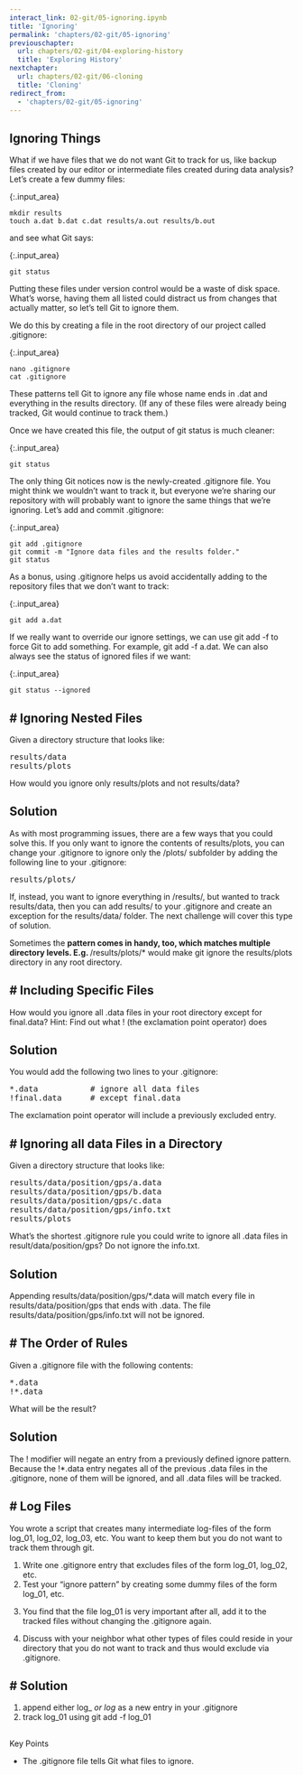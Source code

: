 ```yaml
---
interact_link: 02-git/05-ignoring.ipynb
title: 'Ignoring'
permalink: 'chapters/02-git/05-ignoring'
previouschapter:
  url: chapters/02-git/04-exploring-history
  title: 'Exploring History'
nextchapter:
  url: chapters/02-git/06-cloning
  title: 'Cloning'
redirect_from:
  - 'chapters/02-git/05-ignoring'
---
```


## Ignoring Things

What if we have files that we do not want Git to track for us, like backup files created by our editor or intermediate files created during data analysis? Let’s create a few dummy files:


{:.input_area}
```xonsh
mkdir results
touch a.dat b.dat c.dat results/a.out results/b.out
```

and see what Git says:


{:.input_area}
```xonsh
git status
```

Putting these files under version control would be a waste of disk space. What’s worse, having them all listed could distract us from changes that actually matter, so let’s tell Git to ignore them.

We do this by creating a file in the root directory of our project called .gitignore:


{:.input_area}
```xonsh
nano .gitignore
cat .gitignore
```

These patterns tell Git to ignore any file whose name ends in .dat and everything in the results directory. (If any of these files were already being tracked, Git would continue to track them.)

Once we have created this file, the output of git status is much cleaner:


{:.input_area}
```xonsh
git status
```

The only thing Git notices now is the newly-created .gitignore file. You might think we wouldn’t want to track it, but everyone we’re sharing our repository with will probably want to ignore the same things that we’re ignoring. Let’s add and commit .gitignore:


{:.input_area}
```xonsh
git add .gitignore
git commit -m "Ignore data files and the results folder."
git status
```

As a bonus, using .gitignore helps us avoid accidentally adding to the repository files that we don’t want to track:


{:.input_area}
```xonsh
git add a.dat
```

If we really want to override our ignore settings, we can use git add -f to force Git to add something. For example, git add -f a.dat. We can also always see the status of ignored files if we want:


{:.input_area}
```xonsh
git status --ignored
```


<section class="challenge panel panel-success">
<div class="panel-heading">
<h2><span class="fa fa-pencil"></span> # Ignoring Nested Files</h2>
</div>


<div class="panel-body">

<p>Given a directory structure that looks like:</p>
<div class="codehilite"><pre><span></span>results/data
results/plots
</pre></div>


<p>How would you ignore only results/plots and not results/data?</p>

</div>

</section>



<section class="solution panel panel-primary">
<div class="panel-heading">
<h2><span class="fa fa-eye"></span> Solution</h2>
</div>


<div class="panel-body">

<p>As with most programming issues, there are a few ways that you could solve this. If you only want to ignore the contents of results/plots, you can change your .gitignore to ignore only the /plots/ subfolder by adding the following line to your .gitignore:</p>
<div class="codehilite"><pre><span></span>results/plots/
</pre></div>


<p>If, instead, you want to ignore everything in /results/, but wanted to track results/data, then you can add results/ to your .gitignore and create an exception for the results/data/ folder. The next challenge will cover this type of solution.</p>
<p>Sometimes the <strong> pattern comes in handy, too, which matches multiple directory levels. E.g. </strong>/results/plots/* would make git ignore the results/plots directory in any root directory.</p>

</div>

</section>



<section class="challenge panel panel-success">
<div class="panel-heading">
<h2><span class="fa fa-pencil"></span> # Including Specific Files</h2>
</div>


<div class="panel-body">

<p>How would you ignore all .data files in your root directory except for final.data? Hint: Find out what ! (the exclamation point operator) does</p>

</div>

</section>



<section class="solution panel panel-primary">
<div class="panel-heading">
<h2><span class="fa fa-eye"></span> Solution</h2>
</div>


<div class="panel-body">

<p>You would add the following two lines to your .gitignore:</p>
<div class="codehilite"><pre><span></span>*.data           # ignore all data files
!final.data      # except final.data
</pre></div>


<p>The exclamation point operator will include a previously excluded entry.</p>

</div>

</section>



<section class="challenge panel panel-success">
<div class="panel-heading">
<h2><span class="fa fa-pencil"></span> # Ignoring all data Files in a Directory</h2>
</div>


<div class="panel-body">

<p>Given a directory structure that looks like:</p>
<div class="codehilite"><pre><span></span>results/data/position/gps/a.data
results/data/position/gps/b.data
results/data/position/gps/c.data
results/data/position/gps/info.txt
results/plots
</pre></div>


<p>What’s the shortest .gitignore rule you could write to ignore all .data files in result/data/position/gps? Do not ignore the info.txt.</p>

</div>

</section>



<section class="solution panel panel-primary">
<div class="panel-heading">
<h2><span class="fa fa-eye"></span> Solution</h2>
</div>


<div class="panel-body">

<p>Appending results/data/position/gps/*.data will match every file in results/data/position/gps that ends with .data. The file results/data/position/gps/info.txt will not be ignored.</p>

</div>

</section>



<section class="challenge panel panel-success">
<div class="panel-heading">
<h2><span class="fa fa-pencil"></span> # The Order of Rules</h2>
</div>


<div class="panel-body">

<p>Given a .gitignore file with the following contents:</p>
<div class="codehilite"><pre><span></span>*.data
!*.data
</pre></div>


<p>What will be the result?</p>

</div>

</section>



<section class="solution panel panel-primary">
<div class="panel-heading">
<h2><span class="fa fa-eye"></span> Solution</h2>
</div>


<div class="panel-body">

<p>The ! modifier will negate an entry from a previously defined ignore pattern. Because the !*.data entry negates all of the previous .data files in the .gitignore, none of them will be ignored, and all .data files will be tracked.</p>

</div>

</section>



<section class="challenge panel panel-success">
<div class="panel-heading">
<h2><span class="fa fa-pencil"></span> # Log Files</h2>
</div>


<div class="panel-body">

<p>You wrote a script that creates many intermediate log-files of the form log_01, log_02, log_03, etc. You want to keep them but you do not want to track them through git.</p>
<ol>
<li>Write one .gitignore entry that excludes files of the form log_01, log_02, etc.</li>
<li>Test your “ignore pattern” by creating some dummy files of the form log_01, etc.</li>
<li>
<p>You find that the file log_01 is very important after all, add it to the tracked files without changing the .gitignore again.</p>
</li>
<li>
<p>Discuss with your neighbor what other types of files could reside in your directory that you do not want to track and thus would exclude via .gitignore.</p>
</li>
</ol>

</div>

</section>



<section class="solution panel panel-primary">
<div class="panel-heading">
<h2><span class="fa fa-eye"></span> # Solution</h2>
</div>


<div class="panel-body">

<ol>
<li>append either log_<em> or log</em> as a new entry in your .gitignore</li>
<li>track log_01 using git add -f log_01</li>
</ol>

</div>

</section>



<section class="keypoints panel panel-success">
<div class="panel-heading">
<h2><span class="fa fa-exclamation-circle"></span> </h2>
</div>


<div class="panel-body">

<p>Key Points</p>
<ul>
<li>The .gitignore file tells Git what files to ignore.</li>
</ul>

</div>

</section>

